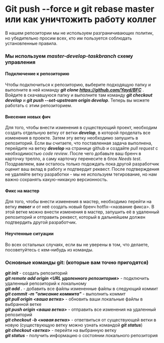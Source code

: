 # Git push --force и git rebase master или как уничтожить работу коллег
В нашем репозитории мы не используем разграничивающих политик, но убедительно просим всех, кто им пользуется соблюдать установленные правила.

### Мы используем ***master-develop-taskbranch*** схему управления
#### Подключение к репозиторию
Чтобы подключиться к репозиторию, выберите подходящую папку и выполните в ней команду ***git clone https://github.com/Yayd/BFC*** . Войдите в скачавшуюся папку и выполните там команду ***git checkout develop*** и ***git push --set-upstream origin develop***. Теперь вы можете работать с этим репозиторием.
#### Внесение новых фич
Для того, чтобы внести изменения в существующий проект, необходим создать отдельную ветку от ветки ***develop***, в которой проделать все изменения в проекте. Затем эту ветку необходимо запушить в репозиторий. Если вы считаете, что поставленная задача выполнена, перейдите на ветку ***develop*** на странице github и создайте *pull request* с необходимостью *code review*.
После чего добавьте ваш бренч в карточку трелло, а саму карточку перенесите в блок *Needs test*. Поздравляем, вам осталось только подождать пока другой разработчик оценит ваш вклад в работу и подтвердит  реквест. После подтверждения не удаляйте ветку разработки - мы не используем тегирование, но нам важно сохранять какую-никакую версионность.
#### Фикс на мастер
Для того, чтобы внести изменения в мастер, необходимо перейти на ветку ***maser*** и от неё создать новый бренч hotfix-<название фикса>. В этой ветке можно внести изменения в мастер, запушить её в удаленный репозиторий и отправить реквест, который в дальнейшем должен подтвердить другой разработчик.
#### Неучтенные ситуации
Во всех остальных случаях, если вы не уверены в том, что делаете, посоветуйтесь с кем-нибудь из команды.

### Основные команды git: (которые вам точно пригодятся)
***git init*** - создать репозиторий<br/>
***git remote add origin <URL удаленного репозитория>*** - подключить удаленный репозиторий к локальному<br/>
***git add .*** - добавить все файлы измененные файлы в следующий коммит<br/>
***git commit -m "описание коммита"*** - выполнить коммит<br/>
***git pull origin <ваша ветка>*** - обновить ваши локальные файлы в выбранной ветке<br/>
***git push origin <ваша ветка>*** - отправить все изменения на удаленный репозиторий<br/>
***git checkout -b <новая ветка>*** - ответвиться от существующей ветки в новую (существующую ветку можно узнать командой ***git status***)<br/>
***git checkout <ветка>*** - перейти на выбранную ветку<br/>
***git status*** - получить информацию о состоянии локального репозитория<br/>
